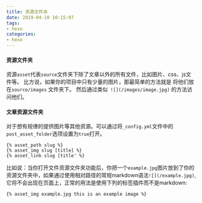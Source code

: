 ```yaml
---
title: 资源文件夹
date: 2019-04-10 10:15:07
tags:
- hexo
categories:
- hexo
---
```

#### 资源文件夹
资源`asset`代表`source`文件夹下除了文章以外的所有文件，比如图片、css、js文件等。 比方说，如果你的项目中只有少量的图片，那最简单的方法就是
将他们放在`source/images` 文件夹下。 然后通过类似` ![](/images/image.jpg)` 的方法访问他们。
#### 文章资源文件夹
对于想有规律的提供图片等其他资源。可以通过将`_config.yml`文件中的`post_asset_folder`选项设置为`true`打开。
```
{% asset_path slug %}
{% asset_img slug [title] %}
{% asset_link slug [title' %}
```
比如说：当你打开文件资源文件夹功能后，你把一个`example.jpg`图片放到了你的资源文件夹中，如果通过使用相对路径的常规markdown语法`![](/example.jpg)`,
它将不会出现在页面上，正常的用法是使用下列的标签插件而不是markdown:
```
{% asset_img example.jpg this is an example image %}
```

